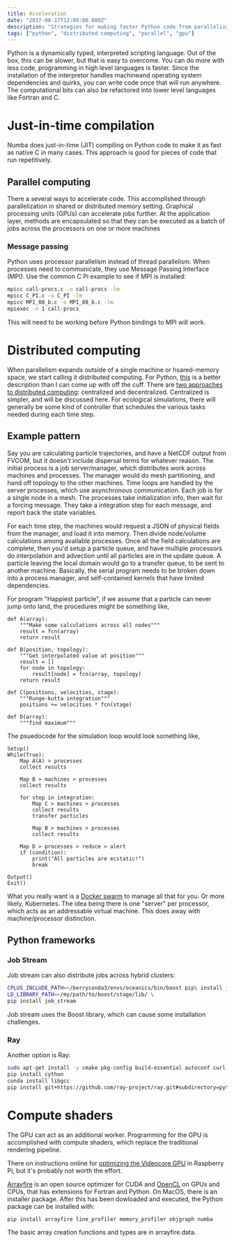 ```yaml
---
title: Acceleration
date: "2017-08-17T12:00:00.000Z"
description: "Strategies for making faster Python code from parallelization to JIT to GPUs and whatnot."
tags: ["python", "distributed computing", "parallel", "gpu"]
---
```



Python is a dynamically typed, interpreted scripting language. 
Out of the box, this can be slower, but that is easy to overcome. 
You can do more with less code, programming in high level languages is faster. 
Since the installation of the interpretor handles machineand operating system dependencies and quirks, you can write code once that will run anywhere. 
The computational bits can also be refactored into lower level languages like Fortran and C. 

# Just-in-time compilation

Numba does just-in-time (JIT) compiling on Python code to make it as fast as native C in many cases. 
This approach is good for pieces of code that run repetitively. 

## Parallel computing

There a several ways to accelerate code.
This accomplished through parallelization in shared or distributed memory setting. 
Graphical processing units (GPUs) can accelerate jobs further. 
At the application layer, methods are encapsulated so that they can be executed as a batch of jobs across the processors on one or more machines

### Message passing

Python uses processor parallelism instead of thread parallelism. 
When processes need to communicate, they use Message Passing Interface (MPI). 
Use the common C Pi example to see if MPI is installed:

```bash
mpicc call-procs.c -o call-procs -lm
mpicc C_PI.c -o C_PI -lm
mpicc MPI_08_b.c -o MPI_08_b.c -lm
mpiexec -n 1 call-procs
```

This will need to be working before Python bindings to MPI will work. 


# Distributed computing

When parallelism expands outside of a single machine or hsared-memory space, we start calling it distributed computing. 
For Python, [this](https://eli.thegreenplace.net/2012/01/24/distributed-computing-in-python-with-multiprocessing/) is a better description than I can come up with off the cuff. 
There are [two approaches to distributed computing](https://blog.computes.com/distributed-computed-centralized-vs-decentralized-c1d21202bde8): centralized and decentralized. 
Centralized is simpler, and will be discussed here. 
For ecological simulations, there will generally be some kind of controller that schedules the various tasks needed during each time step. 

## Example pattern

Say you are calculating particle trajectories, and have a NetCDF output from FVCOM, but it doesn't include dispersal terms for whatever reason. 
The initial process is a job server/manager, which distributes work across machines and processes. 
The manager would do mesh partitioning, and hand off topology to the other machines. 
Time loops are handled by the server processes, which use asynchronous communication. 
Each job is for a single node in a mesh. 
The processes take initialization info, then wait for a forcing message. 
They take a integration step for each message, and report back the state variables.

For each time step, the machines would request a JSON of physical fields from the manager, and load it into memory. 
Then divide node/volume calculations among available processes. 
Once all the field calculations are complete, then you'd setup a particle queue, and have multiple processors do interpolation and advection until all particles are in the update queue. 
A particle leaving the local domain would go to a transfer queue, to be sent to another machine. 
Basically, the serial program needs to be broken down into a process manager, and self-contained kernels that have limited dependencies.

For program "Happiest particle", if we assume that a particle can never jump onto land, the procedures might be something like,

```
def A(array):
	"""Make some calculations across all nodes"""
	result = fcn(array)
	return result

def B(position, topology):
	"""Get interpolated value at position"""
	result = []
	for node in topology:
		result[node] = fcn(array, topology)
	return result

def C(positions, velocities, stage):
	"""Runge-kutta integration"""
	positions += velocities * fcn(stage)
	
def D(array): 
	"""find maximum"""
```

The psuedocode for the simulation loop would look something like,

```
Setup()
While(True):
    Map A(A) > processes
    collect results
    
    Map B > machines > processes
    collect results
    
    for step in integration:
    	Map C > machines > processes
    	collect results
    	transfer particles
    	
    	Map B > machines > processes
    	collect results
    
    Map D > processes > reduce > alert
    if (condition): 
    	print("All particles are ecstatic!")
    	break
    	
Output()
Exit()
```

What you really want is a [Docker swarm](https://docs.docker.com/engine/swarm/) to manage all that for you. 
Or more likely, Kubernetes. The idea being there is one "server" per processor, which acts as an addressable virtual machine. 
This does away with machine/processor distinction.

## Python frameworks

### Job Stream

Job stream can also distribute jobs across hybrid clusters:

```bash
CPLUS_INCLUDE_PATH=~/berryconda3/envs/oceanics/bin/boost pip\ install job_stream
LD_LIBRARY_PATH=~/my/path/to/boost/stage/lib/ \
pip install job_stream
```

Job stream uses the Boost library, which can cause some installation challenges. 

### Ray

Another option is Ray:

```bash
sudo apt-get install -y cmake pkg-config build-essential autoconf curl libtool unzip flex bison python
pip install cython
conda install libgcc
pip install git+https://github.com/ray-project/ray.git#subdirectory=python
```

# Compute shaders

The GPU can act as an additional worker. 
Programming for the GPU is accomplished with compute shaders, which replace the traditional rendering pipeline. 

There on instructions online for [optimizing the Videocore GPU](https://petewarden.com/2014/08/07/how-to-optimize-raspberry-pi-code-using-its-gpu/) in Raspberry Pi, 
but it's probably not worth the effort. 

[Arrayfire](https://github.com/arrayfire/arrayfire-python/wiki) is an open source optimizer for CUDA and [OpenCL](https://www.khronos.org/opencl/) on GPUs and CPUs, 
that has extensions for Fortran and Python. On MacOS, there is an installer package. 
After this has been dowloaded and executed, the Python package can be installed with:

```bash
pip install arrayfire line_profiler memory_profiler objgraph numba
```

The basic array creation functions and types are in arrayfire.data. 